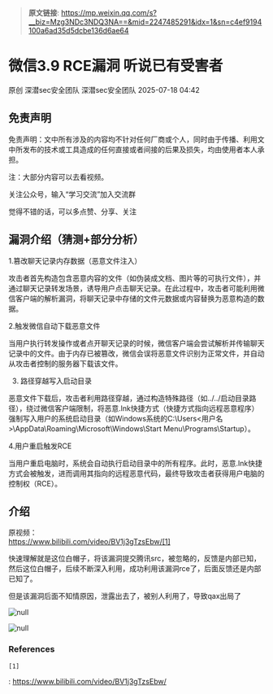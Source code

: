 > **原文链接**: https://mp.weixin.qq.com/s?__biz=Mzg3NDc3NDQ3NA==&mid=2247485291&idx=1&sn=c4ef9194100a6ad35d5dcbe136d6ae64

#  微信3.9 RCE漏洞 听说已有受害者  
原创 深潜sec安全团队  深潜sec安全团队   2025-07-18 04:42  
  
## 免责声明  
  
免责声明：文中所有涉及的内容均不针对任何厂商或个人，同时由于传播、利用文中所发布的技术或工具造成的任何直接或者间接的后果及损失，均由使用者本人承担。  
  
注：大部分内容可以去看视频。  
  
关注公众号，输入“学习交流”加入交流群  
  
觉得不错的话，可以多点赞、分享、关注  
  
## 漏洞介绍（猜测+部分分析）  
  
1.篡改聊天记录内存数据（恶意文件注入）  
  
攻击者首先构造包含恶意内容的文件（如伪装成文档、图片等的可执行文件），并通过聊天记录转发场景，诱导用户点击聊天记录。在此过程中，攻击者可能利用微信客户端的解析漏洞，将聊天记录中存储的文件元数据或内容替换为恶意构造的数据。  
  
  
2.触发微信自动下载恶意文件  
  
当用户执行转发操作或者点开聊天记录的时候，微信客户端会尝试解析并传输聊天记录中的文件。由于内存已被篡改，微信会误将恶意文件识别为正常文件，并自动从攻击者控制的服务器下载该文件。  
  
  
3. 路径穿越写入启动目录  
  
恶意文件下载后，攻击者利用路径穿越，通过构造特殊路径（如../../启动目录路径），绕过微信客户端限制，将恶意.lnk快捷方式（快捷方式指向远程恶意程序）强制写入用户的系统启动目录（如Windows系统的C:\Users<用户名>\AppData\Roaming\Microsoft\Windows\Start Menu\Programs\Startup）。  
  
  
4.用户重启触发RCE  
  
当用户重启电脑时，系统会自动执行启动目录中的所有程序。此时，恶意.lnk快捷方式会被触发，进而调用其指向的远程恶意代码，最终导致攻击者获得用户电脑的控制权（RCE）。  
  
## 介绍  
  
原视频：  
https://www.bilibili.com/video/BV1j3gTzsEbw/[1]  
  
快速理解就是这位白帽子，将该漏洞提交腾讯src，被忽略的，反馈是内部已知，然后这位白帽子，后续不断深入利用，成功利用该漏洞rce了，后面反馈还是内部已知了。  
  
但是该漏洞后面不知情原因，泄露出去了，被别人利用了，导致qax出局了  
  
![](https://mmbiz.qpic.cn/sz_mmbiz_png/bfMXBp6Qpdwlhb9TdGqV14QMeOc4hGofkWltfBicoJyAsrsoS9GXciat1S9nlicP0DcbrU4MCLNdLjqQiaXo6b3mqw/640?wx_fmt=png&from=appmsg "null")  
  
![](https://mmbiz.qpic.cn/sz_mmbiz_png/bfMXBp6Qpdwlhb9TdGqV14QMeOc4hGof8I7b09EShoadL3vl4gDSUhjFPaRR6czGicKsoaUicdRmjD3zSibk61ibTQ/640?wx_fmt=png&from=appmsg "null")  
### References  
  

```
[1]
```

  
: https://www.bilibili.com/video/BV1j3gTzsEbw/  
  

